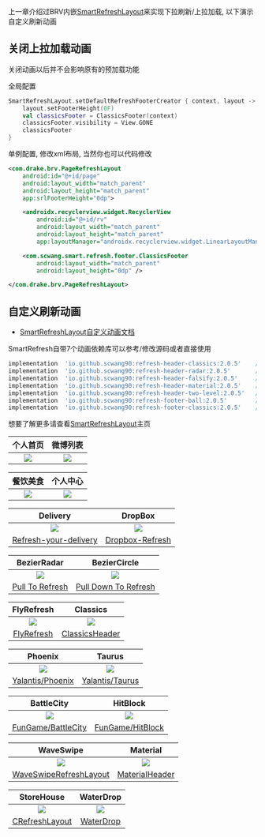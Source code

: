 上一章介绍过BRV内嵌[SmartRefreshLayout](https://github.com/scwang90/SmartRefreshLayout)来实现下拉刷新/上拉加载, 以下演示自定义刷新动画

## 关闭上拉加载动画

关闭动画以后并不会影响原有的预加载功能

全局配置

```kotlin
SmartRefreshLayout.setDefaultRefreshFooterCreator { context, layout ->
    layout.setFooterHeight(0F)
    val classicsFooter = ClassicsFooter(context)
    classicsFooter.visibility = View.GONE
    classicsFooter
}
```

单例配置, 修改xml布局, 当然你也可以代码修改

```xml
<com.drake.brv.PageRefreshLayout
    android:id="@+id/page"
    android:layout_width="match_parent"
    android:layout_height="match_parent"
    app:srlFooterHeight="0dp">

    <androidx.recyclerview.widget.RecyclerView
        android:id="@+id/rv"
        android:layout_width="match_parent"
        android:layout_height="match_parent"
        app:layoutManager="androidx.recyclerview.widget.LinearLayoutManager" />

    <com.scwang.smart.refresh.footer.ClassicsFooter
        android:layout_width="match_parent"
        android:layout_height="0dp" />

</com.drake.brv.PageRefreshLayout>
```


## 自定义刷新动画

- [SmartRefreshLayout自定义动画文档](https://github.com/scwang90/SmartRefreshLayout/blob/master/art/md_custom.md)

SmartRefresh自带7个动画依赖库可以参考/修改源码或者直接使用

```groovy
implementation  'io.github.scwang90:refresh-header-classics:2.0.5'    //经典刷新头
implementation  'io.github.scwang90:refresh-header-radar:2.0.5'       //雷达刷新头
implementation  'io.github.scwang90:refresh-header-falsify:2.0.5'     //虚拟刷新头
implementation  'io.github.scwang90:refresh-header-material:2.0.5'    //谷歌刷新头
implementation  'io.github.scwang90:refresh-header-two-level:2.0.5'   //二级刷新头
implementation  'io.github.scwang90:refresh-footer-ball:2.0.5'        //球脉冲加载
implementation  'io.github.scwang90:refresh-footer-classics:2.0.5'    //经典加载
```

想要了解更多请查看[SmartRefreshLayout](https://github.com/scwang90/SmartRefreshLayout)主页

|个人首页|微博列表|
|:---:|:---:|
|![](https://scwang90.github.io/assets/refresh-layout/gif_practive_weibo_new.gif)|![](https://scwang90.github.io/assets/refresh-layout/gif_practive_feedlist_new.gif)|

|餐饮美食|个人中心|
|:---:|:---:|
|![](https://scwang90.github.io/assets/refresh-layout/gif_practive_repast_new.gif)|![](https://scwang90.github.io/assets/refresh-layout/gif_practive_profile.gif)|

|Delivery|DropBox|
|:---:|:---:|
|![](https://scwang90.github.io/assets/refresh-layout/gif_Delivery.gif)|![](https://scwang90.github.io/assets/refresh-layout/gif_Dropbox.gif)|
|[Refresh-your-delivery](https://dribbble.com/shots/2753803-Refresh-your-delivery)|[Dropbox-Refresh](https://dribbble.com/shots/3470499-DropBox-Refresh)|

|BezierRadar|BezierCircle|
|:---:|:---:|
|![](https://scwang90.github.io/assets/refresh-layout/gif_BezierRadar.gif)|![](https://scwang90.github.io/assets/refresh-layout/gif_BezierCircle.gif)|
|[Pull To Refresh](https://dribbble.com/shots/1936194-Pull-To-Refresh)|[Pull Down To Refresh](https://dribbble.com/shots/1797373-Pull-Down-To-Refresh)|

|FlyRefresh|Classics|
|:---:|:---:|
|![](https://scwang90.github.io/assets/refresh-layout/gif_FlyRefresh.gif)|![](https://scwang90.github.io/assets/refresh-layout/gif_Classics.gif)|
|[FlyRefresh](https://github.com/race604/FlyRefresh)|[ClassicsHeader](#1)|

|Phoenix|Taurus|
|:---:|:---:|
|![](https://scwang90.github.io/assets/refresh-layout/gif_Phoenix.gif)|![](https://scwang90.github.io/assets/refresh-layout/gif_Taurus.gif)|
|[Yalantis/Phoenix](https://github.com/Yalantis/Phoenix)|[Yalantis/Taurus](https://github.com/Yalantis/Taurus)

|BattleCity|HitBlock|
|:---:|:---:|
|![](https://scwang90.github.io/assets/refresh-layout/gif_BattleCity.gif)|![](https://scwang90.github.io/assets/refresh-layout/gif_HitBlock.gif)|
|[FunGame/BattleCity](https://github.com/Hitomis/FunGameRefresh)|[FunGame/HitBlock](https://github.com/Hitomis/FunGameRefresh)

|WaveSwipe|Material|
|:---:|:---:|
|![](https://scwang90.github.io/assets/refresh-layout/gif_WaveSwipe.gif)|![](https://scwang90.github.io/assets/refresh-layout/gif_Material.gif)|
|[WaveSwipeRefreshLayout](https://github.com/recruit-lifestyle/WaveSwipeRefreshLayout)|[MaterialHeader](https://developer.android.com/reference/android/support/v4/widget/SwipeRefreshLayout.html)

|StoreHouse|WaterDrop|
|:---:|:---:|
|![](https://scwang90.github.io/assets/refresh-layout/gif_StoreHouse.gif)|![](https://scwang90.github.io/assets/refresh-layout/gif_WaterDrop.gif)|
|[CRefreshLayout](https://github.com/cloay/CRefreshLayout)|[WaterDrop](https://github.com/THEONE10211024/WaterDropListView)